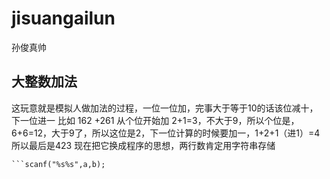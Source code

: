 # jisuangailun
孙俊真帅
## 大整数加法 
这玩意就是模拟人做加法的过程，一位一位加，完事大于等于10的话该位减十，下一位进一
比如
  162
 +261
 从个位开始加 2+1=3，不大于9，所以个位是，6+6=12，大于9了，所以这位是2，下一位计算的时候要加一，1+2+1（进1）=4
 所以最后是423
 现在把它换成程序的思想，两行数肯定用字符串存储
 ```char a[250]={0},b[250]={0};#字符数组初始化为0
 ```scanf("%s%s",a,b);
